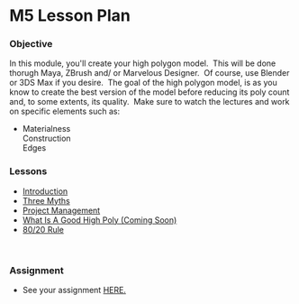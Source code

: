 # M5 Lesson Plan

<h3>Objective</h3>
<p>In this module, you'll create your high polygon model. &nbsp;This will be done thorugh Maya, ZBrush and/ or Marvelous Designer. &nbsp;Of course, use Blender or 3DS Max if you desire. &nbsp;The goal of the high polygon model, is as you know to create the best version of the model before reducing its poly count and, to some extents, its quality. &nbsp;Make sure to watch the lectures and work on specific elements such as:</p>
<ul>
<li>Materialness<br>Construction<br>Edges</li>
</ul>
<h3>Lessons</h3>
<ul>
<li><a title="Introduction" href="https://vertexschool.instructure.com/courses/296/pages/introduction" data-api-endpoint="https://vertexschool.instructure.com/api/v1/courses/296/pages/introduction" data-api-returntype="Page">Introduction</a></li>
<li><a title="The Three Myths" href="https://vertexschool.instructure.com/courses/296/pages/the-three-myths" data-api-endpoint="https://vertexschool.instructure.com/api/v1/courses/296/pages/the-three-myths" data-api-returntype="Page">Three Myths</a></li>
<li><a title="Project Management" href="https://vertexschool.instructure.com/courses/296/pages/project-management" data-api-endpoint="https://vertexschool.instructure.com/api/v1/courses/296/pages/project-management" data-api-returntype="Page">Project Management</a></li>
<li><a title="What Makes A Great High Poly Model (Coming Soon)" href="https://vertexschool.instructure.com/courses/296/pages/what-makes-a-great-high-poly-model-coming-soon" data-api-endpoint="https://vertexschool.instructure.com/api/v1/courses/296/pages/what-makes-a-great-high-poly-model-coming-soon" data-api-returntype="Page">What Is A Good High Poly (Coming Soon)</a></li>
<li><a title="The 80/20 Rule" href="https://vertexschool.instructure.com/courses/296/pages/the-80-slash-20-rule" data-api-endpoint="https://vertexschool.instructure.com/api/v1/courses/296/pages/the-80-slash-20-rule" data-api-returntype="Page">80/20 Rule</a></li>
</ul>
<p>&nbsp;</p>
<h3>Assignment</h3>
<ul style="list-style-type: disc;">
<li>See your assignment <a title="M5 Assignment: Create Your Characters High Poly" href="https://vertexschool.instructure.com/courses/296/assignments/2583" data-api-endpoint="https://vertexschool.instructure.com/api/v1/courses/296/assignments/2583" data-api-returntype="Assignment">HERE.</a><br>&nbsp;</li>
</ul>